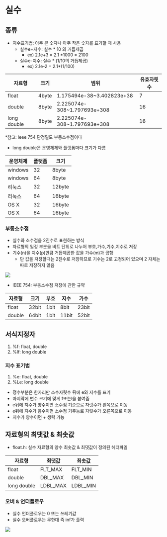 # 실수

## 종류

- 지수표기법: 아주 큰 숫자나 아주 작은 숫자를 표기할 때 사용
  - 실수e+지수: 실수 * 10 의 거듭제곱
    - ex) 2.1e+3 = 2.1 *1000 = 2100
  - 실수e-지수: 실수 * (1/10의 거듭제곱)
    - ex) 2.1e-2 = 2.1*(1/100)

| 자료형      | 크기  | 범위                        | 유효자릿수 |
| ----------- | ----- | --------------------------- | ---------- |
| float       | 4byte | 1.175494e-38~3.402823e+38   | 7          |
| double      | 8byte | 2.225074e-308~1.797693e+308 | 16         |
| long double | 8byte | 2.225074e-308~1.797693e+308 | 16         |

*참고: leee 754 단정밀도 부동소수점이다

- long double은 운영체체와 플랫폼마다 크기가 다름

| 운영체제 | 플랫폼 | 크기   |
| -------- | ------ | ------ |
| windows  | 32     | 8byte  |
| windows  | 64     | 8byte  |
| 리눅스   | 32     | 12byte |
| 리눅스   | 64     | 16byte |
| OS X     | 32     | 16byte |
| OS X     | 64     | 16byte |

### 부동소수점

- 실수와 소수점을 2진수로 표현하는 방식
- 자료형의 일정 부분을 비트 단위로 나누어 부호,가수,기수,지수로 저장
- 기수(n)을 지수(p)만큼 거듭제곱한 값을 가수(m)과 곱함
  - 단 값을 저장할때는 2진수로 저장하므로 기수는 2로 고정되어 있으며 2 자체는 따로 저장하지 않음

![](https://dojang.io/pluginfile.php/95/mod_page/content/42/unit8-1.png)

- IEEE 754: 부동소수점 저장에 관한 규약

| 자료형 | 크기  | 부호 | 지수  | 가수  |
| ------ | ----- | ---- | ----- | ----- |
| float  | 32bit | 1bit | 8bit  | 23bit |
| double | 64bit | 1bit | 11bit | 52bit |

## 서식지정자

1. %f: float, double
2. %lf: long double

### 지수 표기법

1. %e: float, double
2. %Le: long double 

- 정수부분은 한자리만 소수자릿수 뒤에 e와 지수를 표기
- 마지막에 변수 크기에 맞게 f또는l을 붙여줌	
- e뒤에 지수가 양수이면 소수점 기준으로 자릿수가 왼쪽으로 이동
- e뒤에 지수가 음수이면 소수점 기주능로 자릿수가 오른쪽으로 이동
- 지수가 양수이면 + 생략 가능

## 자료형의 최댓값 & 최솟값

- float.h: 실수 자료형의 양수 최솟값 & 최댓값이 정의된 헤더파일

| 자료형      | 최댓값   | 최솟값   |
| ----------- | -------- | -------- |
| float       | FLT_MAX  | FLT_MIN  |
| double      | DBL_MAX  | DBL_MIN  |
| long double | LDBL_MAX | LDBL_MIN |

### 오버 & 언더플로우

- 실수 언더플로우는 0 또는 쓰레기값
- 실수 오버플로우는 무한대 즉 inf가 출력

![](https://dojang.io/pluginfile.php/99/mod_page/content/30/unit8-2.png)